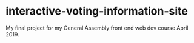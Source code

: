 # interactive-voting-information-site
My final project for my General Assembly front end web dev course April 2019. 
